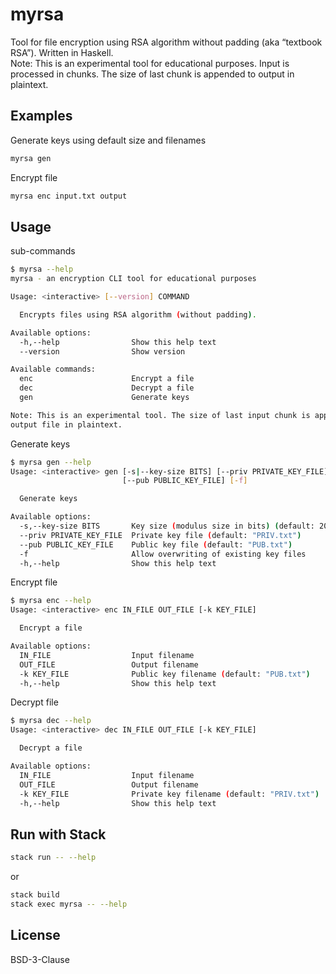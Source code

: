 # myrsa

Tool for file encryption using RSA algorithm without padding (aka “textbook RSA”). Written in Haskell.  
Note: This is an experimental tool for educational purposes.
Input is processed in chunks. The size of last chunk is appended to output in plaintext.

## Examples

Generate keys using default size and filenames
```bash
myrsa gen
```
Encrypt file
```bash
myrsa enc input.txt output
```

## Usage
sub-commands

```bash
$ myrsa --help
myrsa - an encryption CLI tool for educational purposes

Usage: <interactive> [--version] COMMAND

  Encrypts files using RSA algorithm (without padding).

Available options:
  -h,--help                Show this help text
  --version                Show version

Available commands:
  enc                      Encrypt a file
  dec                      Decrypt a file
  gen                      Generate keys

Note: This is an experimental tool. The size of last input chunk is appended to
output file in plaintext.
```

Generate keys
```bash
$ myrsa gen --help
Usage: <interactive> gen [-s|--key-size BITS] [--priv PRIVATE_KEY_FILE] 
                         [--pub PUBLIC_KEY_FILE] [-f]

  Generate keys

Available options:
  -s,--key-size BITS       Key size (modulus size in bits) (default: 2048)
  --priv PRIVATE_KEY_FILE  Private key file (default: "PRIV.txt")
  --pub PUBLIC_KEY_FILE    Public key file (default: "PUB.txt")
  -f                       Allow overwriting of existing key files
  -h,--help                Show this help text
```

Encrypt file
```bash
$ myrsa enc --help
Usage: <interactive> enc IN_FILE OUT_FILE [-k KEY_FILE]

  Encrypt a file

Available options:
  IN_FILE                  Input filename
  OUT_FILE                 Output filename
  -k KEY_FILE              Public key filename (default: "PUB.txt")
  -h,--help                Show this help text
```

Decrypt file
```bash
$ myrsa dec --help
Usage: <interactive> dec IN_FILE OUT_FILE [-k KEY_FILE]

  Decrypt a file

Available options:
  IN_FILE                  Input filename
  OUT_FILE                 Output filename
  -k KEY_FILE              Private key filename (default: "PRIV.txt")
  -h,--help                Show this help text
```

## Run with Stack

```bash
stack run -- --help
```
or
```bash
stack build
stack exec myrsa -- --help
```

## License
BSD-3-Clause